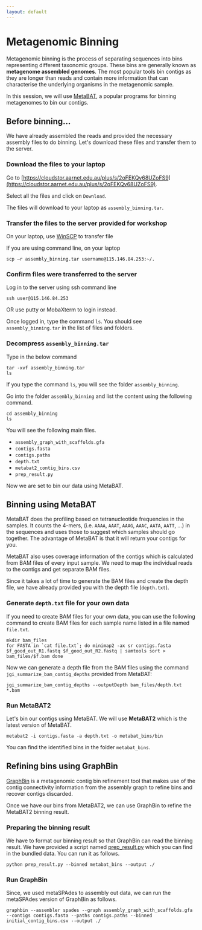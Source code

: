 ```yaml
---
layout: default
---
```


# Metagenomic Binning

Metagenomic binning is the process of separating sequences into bins representing different taxonomic groups. These bins are generally known as **metagenome assembled genomes**. The most popular tools bin contigs as they are longer than reads and contain more information that can characterise the underlying organisms in the metagenomic sample.

In this session, we will use [MetaBAT](https://bitbucket.org/berkeleylab/metabat/src/master/), a popular programs for binning metagenomes to bin our contigs.

## Before binning...

We have already assembled the reads and provided the necessary assembly files to do binning. Let's download these files and transfer them to the server.

### Download the files to your laptop

Go to [https://cloudstor.aarnet.edu.au/plus/s/2oFEKQv68UZoFS9](https://cloudstor.aarnet.edu.au/plus/s/2oFEKQv68UZoFS9).

Select all the files and click on `Download`.

The files will download to your laptop as `assembly_binning.tar`.

### Transfer the files to the server provided for workshop

On your laptop, use [WinSCP](https://winscp.net/eng/index.php) to transfer file

If you are using command line, on your laptop 

```
scp –r assembly_binning.tar username@115.146.84.253:~/.
```

### Confirm files were transferred to the server 

Log in to the server using ssh command line 

```
ssh user@115.146.84.253
```
    
OR use putty or MobaXterm to login instead.

Once logged in, type the command `ls`. You should see `assembly_binning.tar` in the list of files and folders.

### Decompress `assembly_binning.tar`

Type in the below command 

```
tar -xvf assembly_binning.tar
ls
```
  
If you type the command `ls`, you will see the folder `assembly_binning`. 

Go into the folder `assembly_binning` and list the content using the following command.

```
cd assembly_binning
ls
```

You will see the following main files.

* `assembly_graph_with_scaffolds.gfa`
* `contigs.fasta`
* `contigs.paths`
* `depth.txt`
* `metabat2_contig_bins.csv`
* `prep_result.py`

Now we are set to bin our data using MetaBAT.


## Binning using MetaBAT

MetaBAT does the profiling based on tetranucleotide frequencies in the samples. It counts the 4-mers, (i.e. `AAAA`, `AAAT`, `AAAG`, `AAAC`, `AATA`, `AATT`, …) in the sequences and uses those to suggest which samples should go together. The advantage of MetaBAT is that it will return your contigs for you.

MetaBAT also uses coverage information of the contigs which is calculated from BAM files of every input sample. We need to map the individual reads to the contigs and get separate BAM files.

Since it takes a lot of time to generate the BAM files and create the depth file, we have already provided you with the depth file (`depth.txt`).

### Generate `depth.txt` file for your own data

If you need to create BAM files for your own data, you can use the following command to create BAM files for each  sample name listed in a file named `file.txt`.

```
mkdir bam_files
for FASTA in `cat file.txt`; do minimap2 -ax sr contigs.fasta $f_good_out_R1.fastq $f_good_out_R2.fastq | samtools sort > bam_files/$f.bam done
```

Now we can generate a depth file from the BAM files using the command `jgi_summarize_bam_contig_depths` provided from MetaBAT:

```
jgi_summarize_bam_contig_depths --outputDepth bam_files/depth.txt *.bam
```

### Run MetaBAT2

Let's bin our contigs using MetaBAT. We will use **MetaBAT2** which is the latest version of MetaBAT.

```
metabat2 -i contigs.fasta -a depth.txt -o metabat_bins/bin
```

You can find the identified bins in the folder `metabat_bins`.

## Refining bins using GraphBin

[GraphBin](https://github.com/metagentools/GraphBin) is a metagenomic contig bin refinement tool that makes use of the contig connectivity information from the assembly graph to refine bins and recover contigs discarded. 

Once we have our bins from MetaBAT2, we can use GraphBin to refine the MetaBAT2 binning result.

### Preparing the binning result

We have to format our binning result so that GraphBin can read the binning result. We have provided a script named [prep_result.py](https://github.com/beardymcjohnface/workshop2022/blob/gh-pages/scripts/prep_result.py) which you can find in the bundled data. You can run it as follows.

```
python prep_result.py --binned metabat_bins --output ./
```

### Run GraphBin

Since, we used metaSPAdes to assembly out data, we can run the metaSPAdes version of GraphBin as follows.

```
graphbin --assembler spades --graph assembly_graph_with_scaffolds.gfa --contigs contigs.fasta --paths contigs.paths --binned initial_contig_bins.csv --output ./
```
